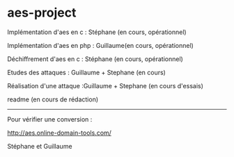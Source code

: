 # aes-project


Implémentation d'aes en c : Stéphane (en cours, opérationnel)

Implémentation d'aes en php : Guillaume(en cours, opérationnel)

Déchiffrement d'aes en c : Stéphane (en cours, opérationnel)

Etudes des attaques : Guillaume + Stephane (en cours)

Réalisation d'une attaque :Guillaume + Stephane (en cours d'essais)

readme (en cours de rédaction)

-----------------------------

Pour vérifier une conversion :

http://aes.online-domain-tools.com/



Stéphane et Guillaume
